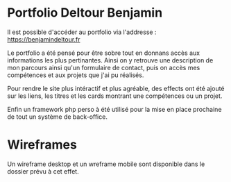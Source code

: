 # Portfolio Deltour Benjamin
Il est possible d'accéder au portfolio via l'addresse : https://benjamindeltour.fr

Le portfolio a été pensé pour être sobre tout en donnans accès aux informations les plus pertinantes.
Ainsi on y retrouve une description de mon parcours ainsi qu'un formulaire de contact, puis on accès mes compétences et aux projets que j'ai pu réalisés.

Pour rendre le site plus intéractif et plus agréable, des effects ont été ajouté sur les liens, les titres et les cards montrant une compétences ou un projet.

Enfin un framework php perso à été utilisé pour la mise en place prochaine de tout un système de back-office.

# Wireframes
Un wireframe desktop et un wreframe mobile sont disponible dans le dossier prévu à cet effet.
